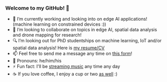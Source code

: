 ### Welcome to my GitHub! 👋

- 🔭 I’m currently working and looking into on edge AI applications! (machine learning on constrained devices :))
- 👯 I’m looking to collaborate on topics in edge AI, spatial data analysis and drone mapping for research!
- 🔍 I’m looking out for PhD studentships on machine learning, IoT and/or spatial data analysis! Here is [my resume/CV](https://allanvikiru.github.io/assets/docs/CV.pdf)
- 📫 Feel free to send me a message any time on [this form](https://allanvikiru.github.io/#contact)!
- 🤠 Pronouns: he/him/his
- ⚡ Fun fact: I'll be [streaming music](https://open.spotify.com/user/3uqvn7fs3j4xkq842siiu9zuy) any time any day
- ☕ If you love coffee, I enjoy a cup or two [as well](https://buymeacoffee.com/allanvikiru) :)
